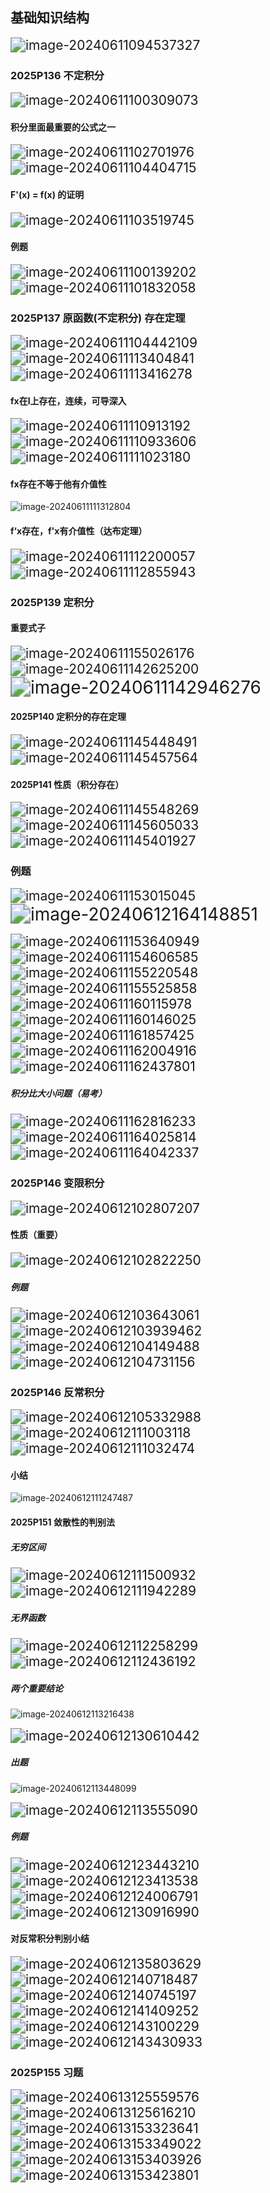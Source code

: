 ## 	基础知识结构

<img src="assets/image-20240611094537327.png" alt="image-20240611094537327" style="zoom:150%;" />

### 2025P136 不定积分

<img src="assets/image-20240611100309073.png" alt="image-20240611100309073" style="zoom:150%;" />

#### 积分里面最重要的公式之一

<img src="assets/image-20240611102701976.png" alt="image-20240611102701976" style="zoom:150%;" />

<img src="assets/image-20240611104404715.png" alt="image-20240611104404715" style="zoom:150%;" />

#### F'(x) = f(x)  的证明

<img src="assets/image-20240611103519745.png" alt="image-20240611103519745" style="zoom:150%;" />

#### 例题

<img src="assets/image-20240611100139202.png" alt="image-20240611100139202" style="zoom:150%;" />

<img src="assets/image-20240611101832058.png" alt="image-20240611101832058" style="zoom:150%;" />

### 2025P137 原函数(不定积分) 存在定理

<img src="assets/image-20240611104442109.png" alt="image-20240611104442109" style="zoom:150%;" />

<img src="assets/image-20240611113404841.png" alt="image-20240611113404841" style="zoom:150%;" />

<img src="assets/image-20240611113416278.png" alt="image-20240611113416278" style="zoom:150%;" />

#### fx在I上存在，连续，可导深入

<img src="assets/image-20240611110913192.png" alt="image-20240611110913192" style="zoom:150%;" />

<img src="assets/image-20240611110933606.png" alt="image-20240611110933606" style="zoom:150%;" />

<img src="assets/image-20240611111023180.png" alt="image-20240611111023180" style="zoom:150%;" />

#### fx存在不等于他有介值性

![image-20240611111312804](assets/image-20240611111312804.png)

#### f‘x存在，f'x有介值性（达布定理）

<img src="assets/image-20240611112200057.png" alt="image-20240611112200057" style="zoom:150%;" />

<img src="assets/image-20240611112855943.png" alt="image-20240611112855943" style="zoom:150%;" />

### 2025P139 定积分

#### 重要式子

<img src="assets/image-20240611155026176.png" alt="image-20240611155026176" style="zoom:150%;" />

<img src="assets/image-20240611142625200.png" alt="image-20240611142625200" style="zoom:150%;" />

<img src="assets/image-20240611142946276.png" alt="image-20240611142946276" style="zoom: 200%;" />

#### 2025P140 定积分的存在定理

<img src="assets/image-20240611145448491.png" alt="image-20240611145448491" style="zoom:150%;" />

<img src="assets/image-20240611145457564.png" alt="image-20240611145457564" style="zoom:150%;" />

#### 2025P141 性质（积分存在）

<img src="assets/image-20240611145548269.png" alt="image-20240611145548269" style="zoom:150%;" />

<img src="assets/image-20240611145605033.png" alt="image-20240611145605033" style="zoom:150%;" />

<img src="assets/image-20240611145401927.png" alt="image-20240611145401927" style="zoom:150%;" />

### 例题

<img src="assets/image-20240611153015045.png" alt="image-20240611153015045" style="zoom:150%;" /><img src="assets/image-20240612164148851.png" alt="image-20240612164148851" style="zoom:200%;" />

<img src="assets/image-20240611153640949.png" alt="image-20240611153640949" style="zoom:150%;" />

<img src="assets/image-20240611154606585.png" alt="image-20240611154606585" style="zoom:150%;" />

<img src="assets/image-20240611155220548.png" alt="image-20240611155220548" style="zoom:150%;" />

<img src="assets/image-20240611155525858.png" alt="image-20240611155525858" style="zoom:150%;" />

<img src="assets/image-20240611160115978.png" alt="image-20240611160115978" style="zoom:150%;" />

<img src="assets/image-20240611160146025.png" alt="image-20240611160146025" style="zoom:150%;" />

<img src="assets/image-20240611161857425.png" alt="image-20240611161857425" style="zoom:150%;" />

<img src="assets/image-20240611162004916.png" alt="image-20240611162004916" style="zoom:150%;" />

<img src="assets/image-20240611162437801.png" alt="image-20240611162437801" style="zoom:150%;" />

##### 积分比大小问题（易考）

<img src="assets/image-20240611162816233.png" alt="image-20240611162816233" style="zoom:150%;" />

<img src="assets/image-20240611164025814.png" alt="image-20240611164025814" style="zoom:150%;" />

<img src="assets/image-20240611164042337.png" alt="image-20240611164042337" style="zoom:150%;" />

### 2025P146 变限积分

<img src="assets/image-20240612102807207.png" alt="image-20240612102807207" style="zoom:150%;" />

#### 性质（重要）

<img src="assets/image-20240612102822250.png" alt="image-20240612102822250" style="zoom:150%;" />

##### 例题

<img src="assets/image-20240612103643061.png" alt="image-20240612103643061" style="zoom:150%;" />

<img src="assets/image-20240612103939462.png" alt="image-20240612103939462" style="zoom:150%;" />

<img src="assets/image-20240612104149488.png" alt="image-20240612104149488" style="zoom:150%;" />

<img src="assets/image-20240612104731156.png" alt="image-20240612104731156" style="zoom:150%;" />

### 2025P146 反常积分

<img src="assets/image-20240612105332988.png" alt="image-20240612105332988" style="zoom:150%;" />

<img src="assets/image-20240612111003118.png" alt="image-20240612111003118" style="zoom:150%;" />

<img src="assets/image-20240612111032474.png" alt="image-20240612111032474" style="zoom:150%;" />

#### 小结

![image-20240612111247487](assets/image-20240612111247487.png)

#### 2025P151 **敛散性的判别法**

##### 无穷区间

<img src="assets/image-20240612111500932.png" alt="image-20240612111500932" style="zoom:150%;" />

<img src="assets/image-20240612111942289.png" alt="image-20240612111942289" style="zoom:150%;" />

##### 无界函数

<img src="assets/image-20240612112258299.png" alt="image-20240612112258299" style="zoom:150%;" />

<img src="assets/image-20240612112436192.png" alt="image-20240612112436192" style="zoom:150%;" />

##### 两个重要结论

![image-20240612113216438](assets/image-20240612113216438.png)

<img src="assets/image-20240612130610442.png" alt="image-20240612130610442" style="zoom:150%;" />

##### 出题

![image-20240612113448099](assets/image-20240612113448099.png)

<img src="assets/image-20240612113555090.png" alt="image-20240612113555090" style="zoom:150%;" />

##### 例题

<img src="assets/image-20240612123443210.png" alt="image-20240612123443210" style="zoom:150%;" />

<img src="assets/image-20240612123413538.png" alt="image-20240612123413538" style="zoom:150%;" />

<img src="assets/image-20240612124006791.png" alt="image-20240612124006791" style="zoom:150%;" />

<img src="assets/image-20240612130916990.png" alt="image-20240612130916990" style="zoom:150%;" />

#### 对反常积分判别小结

<img src="assets/image-20240612135803629.png" alt="image-20240612135803629" style="zoom:150%;" />

<img src="assets/image-20240612140718487.png" alt="image-20240612140718487" style="zoom:150%;" />

<img src="assets/image-20240612140745197.png" alt="image-20240612140745197" style="zoom:150%;" />

<img src="assets/image-20240612141409252.png" alt="image-20240612141409252" style="zoom:150%;" />

<img src="assets/image-20240612143100229.png" alt="image-20240612143100229" style="zoom:150%;" />

<img src="assets/image-20240612143430933.png" alt="image-20240612143430933" style="zoom:150%;" />

### 2025P155 习题

<img src="assets/image-20240613125559576.png" alt="image-20240613125559576" style="zoom:150%;" />

<img src="assets/image-20240613125616210.png" alt="image-20240613125616210" style="zoom:150%;" />

<img src="assets/image-20240613153323641.png" alt="image-20240613153323641" style="zoom:150%;" />

<img src="assets/image-20240613153349022.png" alt="image-20240613153349022" style="zoom:150%;" />

<img src="assets/image-20240613153403926.png" alt="image-20240613153403926" style="zoom:150%;" />

<img src="assets/image-20240613153423801.png" alt="image-20240613153423801" style="zoom:150%;" />
